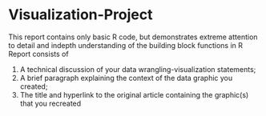 # Visualization-Project
This report contains only basic R code, but demonstrates extreme attention to detail and indepth understanding of the building block functions in R 
 Report consists of
1. A technical discussion of your data wrangling-visualization statements;
2. A brief paragraph explaining the context of the data graphic you created;
3. The title and hyperlink to the original article containing the graphic(s) that you recreated
